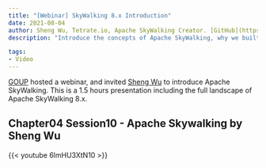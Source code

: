 ```yaml
---
title: "[Webinar] SkyWalking 8.x Introduction"
date: 2021-08-04
author: Sheng Wu, Tetrate.io, Apache SkyWalking Creator. [GitHub](https://github.com/wu-sheng) [Twitter](https://twitter.com/wusheng1108) [Linkedin](https://www.linkedin.com/in/wusheng1108)
description: "Introduce the concepts of Apache SkyWalking, why we built it, and how we build it."

tags:
- Video
---
```


[GOUP](https://www.linkedin.com/company/goupaz/) hosted a webinar, and invited [Sheng Wu](https://twitter.com/wusheng1108) to introduce
Apache SkyWalking. This is a 1.5 hours presentation including the full landscape of Apache SkyWalking 8.x.

## Chapter04 Session10 - Apache Skywalking by Sheng Wu

{{< youtube 6lmHU3XtN10 >}}